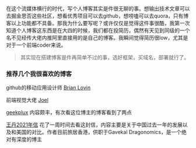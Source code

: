 
在这个流媒体横行的时代，写个人博客其实是件很无聊的事。想输出技术文章可以去掘金思否这些社区，想看优秀项目可以去github，想唠嗑可以去quora，只有博客以上功能都不具备。那我为什么要写呢？或许仅仅是觉得这件事很酷，我第一次知道个人博客这东西是在大四的时候，我们都在投简历，偶然有天见到同级的一个名不见经传大佬内推阿里直接用的是自己的博客。我瞬间觉得简历很low，尤其是对于一个前端coder来说。

>其实现在搭建博客是件再简单不过的事，选好框架，买域名，部署就行了。

### 推荐几个我很喜欢的博客

github的移动应用设计师 [Brian Lovin](https://brianlovin.com)

前端视觉大佬 [Joel](https://joelcalifa.com)

[geekplux](https://geekplux.com/posts) 内容颇丰，有次看这位博主的博客看到了两点

[王丹2021年信](https://danwang.co/2021-letter/) 花了一周时间去看这封信，内容主要是关于中国过去一年的发展以及和美国的对比。作者目前旅居香港，供职于Gavekal Dragonomics，是一个绝对有深度的博主
<!-- 输出倒逼自己输入 -->
